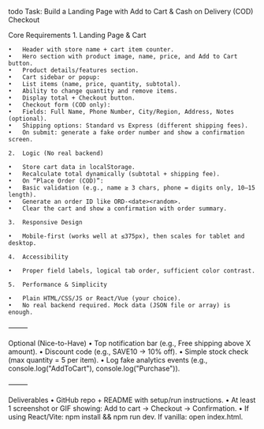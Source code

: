 todo 
Task: Build a Landing Page with Add to Cart & Cash on Delivery (COD) Checkout

Core Requirements
	1.	Landing Page & Cart

	•	Header with store name + cart item counter.
	•	Hero section with product image, name, price, and Add to Cart button.
	•	Product details/features section.
	•	Cart sidebar or popup:
	•	List items (name, price, quantity, subtotal).
	•	Ability to change quantity and remove items.
	•	Display total + Checkout button.
	•	Checkout form (COD only):
	•	Fields: Full Name, Phone Number, City/Region, Address, Notes (optional).
	•	Shipping options: Standard vs Express (different shipping fees).
	•	On submit: generate a fake order number and show a confirmation screen.

	2.	Logic (No real backend)

	•	Store cart data in localStorage.
	•	Recalculate total dynamically (subtotal + shipping fee).
	•	On “Place Order (COD)”:
	•	Basic validation (e.g., name ≥ 3 chars, phone = digits only, 10–15 length).
	•	Generate an order ID like ORD-<date><random>.
	•	Clear the cart and show a confirmation with order summary.

	3.	Responsive Design

	•	Mobile-first (works well at ≤375px), then scales for tablet and desktop.

	4.	Accessibility

	•	Proper field labels, logical tab order, sufficient color contrast.

	5.	Performance & Simplicity

	•	Plain HTML/CSS/JS or React/Vue (your choice).
	•	No real backend required. Mock data (JSON file or array) is enough.

⸻

Optional (Nice-to-Have)
	•	Top notification bar (e.g., Free shipping above X amount).
	•	Discount code (e.g., SAVE10 → 10% off).
	•	Simple stock check (max quantity = 5 per item).
	•	Log fake analytics events (e.g., console.log("AddToCart"), console.log("Purchase")).

⸻

Deliverables
	•	GitHub repo + README with setup/run instructions.
	•	At least 1 screenshot or GIF showing: Add to cart → Checkout → Confirmation.
	•	If using React/Vite: npm install && npm run dev. If vanilla: open index.html.